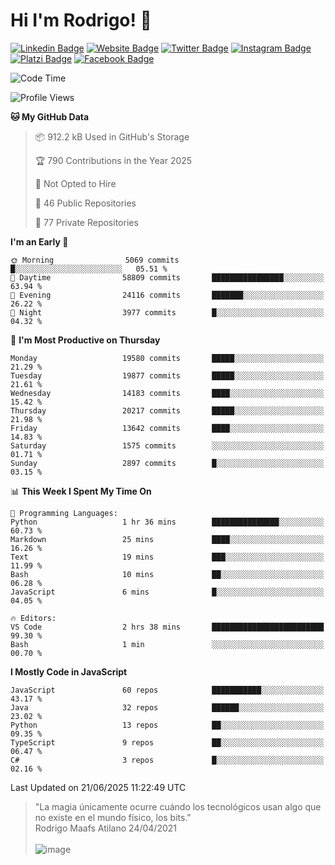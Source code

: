 # Hi I'm Rodrigo! 👋
[![Linkedin Badge](https://img.shields.io/badge/-rmaafs-blue?style=flat&logo=Linkedin&logoColor=white&link=https://www.linkedin.com/in/rmaafs/)](https://www.linkedin.com/in/rmaafs/)
[![Website Badge](https://img.shields.io/badge/-rmaafs.com-0a192f?style=flat&logo=Google-Chrome&logoColor=white&link=https://rmaafs.com)](https://rmaafs.com)
[![Twitter Badge](https://img.shields.io/badge/-@royendero-1ca0f1?style=flat&labelColor=1ca0f1&logo=twitter&logoColor=white&link=https://twitter.com/royendero)](https://twitter.com/royendero)
[![Instagram Badge](https://img.shields.io/badge/-@rmaafs-purple?style=flat&logo=instagram&logoColor=white&link=https://instagram.com/rmaafs/)](https://instagram.com/rmaafs)
[![Platzi Badge](https://img.shields.io/badge/-rmaafs-203845?style=flat&logo=Platzi&logoColor=98CA3F&link=https://platzi.com/p/rmaafs/)](https://platzi.com/p/rmaafs/)
[![Facebook Badge](https://img.shields.io/badge/-rmaafs-046CE4?style=flat&logo=Facebook&logoColor=white&link=https://www.facebook.com/rmaafs/)](https://www.facebook.com/rmaafs/)

<!--START_SECTION:waka-->
![Code Time](http://img.shields.io/badge/Code%20Time-3%2C570%20hrs%2055%20mins-blue)

![Profile Views](http://img.shields.io/badge/Profile%20Views-0-blue)

**🐱 My GitHub Data** 

> 📦 912.2 kB Used in GitHub's Storage 
 > 
> 🏆 790 Contributions in the Year 2025
 > 
> 🚫 Not Opted to Hire
 > 
> 📜 46 Public Repositories 
 > 
> 🔑 77 Private Repositories 
 > 
**I'm an Early 🐤** 

```text
🌞 Morning                5069 commits        █░░░░░░░░░░░░░░░░░░░░░░░░   05.51 % 
🌆 Daytime                58809 commits       ████████████████░░░░░░░░░   63.94 % 
🌃 Evening                24116 commits       ███████░░░░░░░░░░░░░░░░░░   26.22 % 
🌙 Night                  3977 commits        █░░░░░░░░░░░░░░░░░░░░░░░░   04.32 % 
```
📅 **I'm Most Productive on Thursday** 

```text
Monday                   19580 commits       █████░░░░░░░░░░░░░░░░░░░░   21.29 % 
Tuesday                  19877 commits       █████░░░░░░░░░░░░░░░░░░░░   21.61 % 
Wednesday                14183 commits       ████░░░░░░░░░░░░░░░░░░░░░   15.42 % 
Thursday                 20217 commits       █████░░░░░░░░░░░░░░░░░░░░   21.98 % 
Friday                   13642 commits       ████░░░░░░░░░░░░░░░░░░░░░   14.83 % 
Saturday                 1575 commits        ░░░░░░░░░░░░░░░░░░░░░░░░░   01.71 % 
Sunday                   2897 commits        █░░░░░░░░░░░░░░░░░░░░░░░░   03.15 % 
```


📊 **This Week I Spent My Time On** 

```text
💬 Programming Languages: 
Python                   1 hr 36 mins        ███████████████░░░░░░░░░░   60.73 % 
Markdown                 25 mins             ████░░░░░░░░░░░░░░░░░░░░░   16.26 % 
Text                     19 mins             ███░░░░░░░░░░░░░░░░░░░░░░   11.99 % 
Bash                     10 mins             ██░░░░░░░░░░░░░░░░░░░░░░░   06.28 % 
JavaScript               6 mins              █░░░░░░░░░░░░░░░░░░░░░░░░   04.05 % 

🔥 Editors: 
VS Code                  2 hrs 38 mins       █████████████████████████   99.30 % 
Bash                     1 min               ░░░░░░░░░░░░░░░░░░░░░░░░░   00.70 % 
```

**I Mostly Code in JavaScript** 

```text
JavaScript               60 repos            ███████████░░░░░░░░░░░░░░   43.17 % 
Java                     32 repos            ██████░░░░░░░░░░░░░░░░░░░   23.02 % 
Python                   13 repos            ██░░░░░░░░░░░░░░░░░░░░░░░   09.35 % 
TypeScript               9 repos             ██░░░░░░░░░░░░░░░░░░░░░░░   06.47 % 
C#                       3 repos             █░░░░░░░░░░░░░░░░░░░░░░░░   02.16 % 
```




 Last Updated on 21/06/2025 11:22:49 UTC
<!--END_SECTION:waka-->

> "La magia únicamente ocurre cuándo los tecnológicos usan algo que no existe en el mundo físico, los bits."<br>
>  Rodrigo Maafs Atilano 24/04/2021
<br><br>
![image](https://user-images.githubusercontent.com/47652130/116024039-ff6eb680-a612-11eb-8b42-290c8922697e.png)
